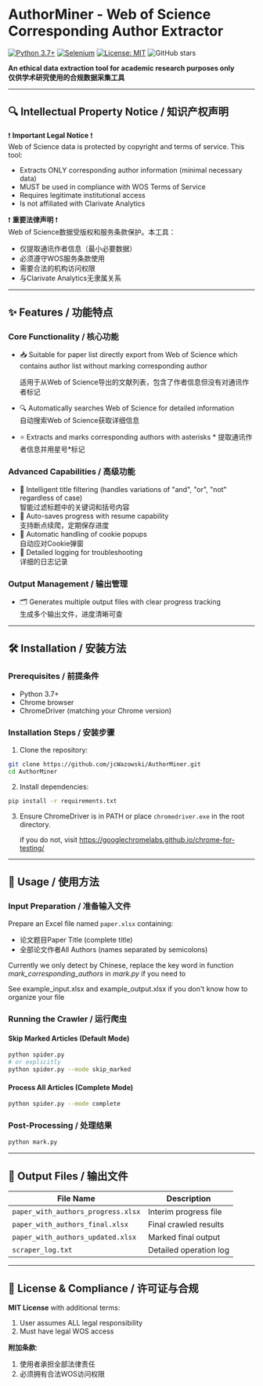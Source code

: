 # AuthorMiner - Web of Science Corresponding Author Extractor

[![Python 3.7+](https://img.shields.io/badge/python-3.7+-blue.svg)](https://www.python.org/downloads/)
[![Selenium](https://img.shields.io/badge/selenium-4.1.0+-green.svg)](https://www.selenium.dev/)
[![License: MIT](https://img.shields.io/badge/License-MIT-yellow.svg)](https://opensource.org/licenses/MIT)
![GitHub stars](https://img.shields.io/github/stars/jcWazowski/AuthorMiner?style=social)

**An ethical data extraction tool for academic research purposes only**  
**仅供学术研究使用的合规数据采集工具**

---

## 🔍 Intellectual Property Notice / 知识产权声明
❗ **Important Legal Notice** ❗  
Web of Science data is protected by copyright and terms of service. This tool:
- Extracts ONLY corresponding author information (minimal necessary data)
- MUST be used in compliance with WOS Terms of Service
- Requires legitimate institutional access
- Is not affiliated with Clarivate Analytics

❗ **重要法律声明** ❗  
Web of Science数据受版权和服务条款保护。本工具：
- 仅提取通讯作者信息（最小必要数据）
- 必须遵守WOS服务条款使用
- 需要合法的机构访问权限
- 与Clarivate Analytics无隶属关系

---

## ✨ Features / 功能特点
### Core Functionality / 核心功能
- 📥 Suitable for paper list directly export from Web of Science which contains author list without marking corresponding author 

    适用于从Web of Science导出的文献列表，包含了作者信息但没有对通讯作者标记
- 🔍 Automatically searches Web of Science for detailed information  
  自动搜索Web of Science获取详细信息
- ⭐ Extracts and marks corresponding authors with asterisks *
  提取通讯作者信息并用星号*标记


### Advanced Capabilities / 高级功能
- 🧠 Intelligent title filtering (handles variations of "and", "or", "not" regardless of case)  
  智能过滤标题中的关键词和括号内容
- 💾 Auto-saves progress with resume capability  
  支持断点续爬，定期保存进度
- 🤖 Automatic handling of cookie popups  
  自动应对Cookie弹窗
- 📝 Detailed logging for troubleshooting  
  详细的日志记录

### Output Management / 输出管理
- 🗂️ Generates multiple output files with clear progress tracking  
  生成多个输出文件，进度清晰可查

---

## 🛠️ Installation / 安装方法

### Prerequisites / 前提条件
- Python 3.7+
- Chrome browser
- ChromeDriver (matching your Chrome version)

### Installation Steps / 安装步骤
1. Clone the repository:
```bash
git clone https://github.com/jcWazowski/AuthorMiner.git
cd AuthorMiner
```

2. Install dependencies:
```bash
pip install -r requirements.txt
```

3. Ensure ChromeDriver is in PATH or place `chromedriver.exe` in the root directory.

    if you do not, visit https://googlechromelabs.github.io/chrome-for-testing/
---

## 🚀 Usage / 使用方法

### Input Preparation / 准备输入文件
Prepare an Excel file named `paper.xlsx` containing:
- 论文题目Paper Title (complete title)
- 全部论文作者All Authors (names separated by semicolons)

Currently we only detect by Chinese, replace the key word in function *mark_corresponding_authors* in *mark.py* if you need to

See example_input.xlsx and example_output.xlsx if you don't know how to organize your file
### Running the Crawler / 运行爬虫
#### Skip Marked Articles (Default Mode)
```bash
python spider.py
# or explicitly
python spider.py --mode skip_marked
```

#### Process All Articles (Complete Mode)
```bash
python spider.py --mode complete
```

### Post-Processing / 处理结果
```bash
python mark.py
```

---

## 📂 Output Files / 输出文件
| File Name | Description |
|-----------|-------------|
| `paper_with_authors_progress.xlsx` | Interim progress file |
| `paper_with_authors_final.xlsx` | Final crawled results |
| `paper_with_authors_updated.xlsx` | Marked final output |
| `scraper_log.txt` | Detailed operation log |

---

## 📜 License & Compliance / 许可证与合规
**MIT License** with additional terms:
1. User assumes ALL legal responsibility
2. Must have legal WOS access

**附加条款**:
1. 使用者承担全部法律责任
2. 必须拥有合法WOS访问权限

